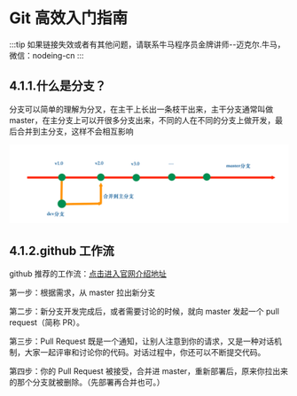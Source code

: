 # Git 高效入门指南

:::tip
如果链接失效或者有其他问题，请联系牛马程序员金牌讲师--迈克尔.牛马，微信：nodeing-cn
:::

## 4.1.1.什么是分支？

分支可以简单的理解为分叉，在主干上长出一条枝干出来，主干分支通常叫做 master，在主分支上可以开很多分支出来，不同的人在不同的分支上做开发，最后合并到主分支，这样不会相互影响

![](./img/2019-03-23-19-51-39.png)

## 4.1.2.github 工作流

github 推荐的工作流：[点击进入官网介绍地址](https://guides.github.com/introduction/flow/index.html)

第一步：根据需求，从 master 拉出新分支

第二步：新分支开发完成后，或者需要讨论的时候，就向 master 发起一个 pull request（简称 PR）。

第三步：Pull Request 既是一个通知，让别人注意到你的请求，又是一种对话机制，大家一起评审和讨论你的代码。对话过程中，你还可以不断提交代码。

第四步：你的 Pull Request 被接受，合并进 master，重新部署后，原来你拉出来的那个分支就被删除。（先部署再合并也可。）
